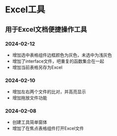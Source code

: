 # Excel工具
## 用于Excel文档便捷操作工具

### 2024-02-12
- 增加选中表格组件边框颜色为灰色，未选中为浅灰色
- 增加了interface文件，吧重复的函数集合在一起
- 增加当前表格另存为Excel
### 2024-02-10
- 增加左右两个文件的比对，并高亮显示
- 增加拖放文件功能
### 2024-02-08
- 创建工具简单窗体
- 增加了在焦点表格组件打开Excel文件